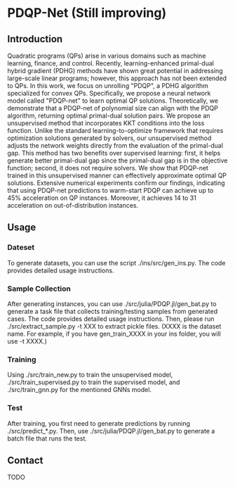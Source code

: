 # PDQP-Net (Still improving)

## Introduction

Quadratic programs (QPs) arise in various domains such as machine learning, finance, and control. 
Recently, learning-enhanced primal-dual hybrid gradient (PDHG) methods have shown great potential in addressing large-scale linear programs; however, this approach has not been extended to QPs.
In this work, we focus on unrolling "PDQP", a PDHG algorithm specialized for convex QPs. Specifically, we propose a neural network model called "PDQP-net" to learn optimal QP solutions. Theoretically, we demonstrate that a PDQP-net of polynomial size can align with the PDQP algorithm, returning optimal primal-dual solution pairs.
We propose an unsupervised method that incorporates KKT conditions into the loss function. Unlike the standard learning-to-optimize framework that requires optimization solutions generated by solvers, our unsupervised method adjusts the network weights directly from the evaluation of the primal-dual gap.
This method has two benefits over supervised learning: first, it helps generate better primal-dual gap since the primal-dual gap is in the objective function; second, it does not require solvers. 
We show that PDQP-net trained in this unsupervised manner can effectively approximate optimal QP solutions.
Extensive numerical experiments confirm our findings, indicating that using PDQP-net predictions to warm-start PDQP can achieve up to $45\%$ acceleration on QP instances. 
Moreover, it achieves $14%$ to $31%$ acceleration on out-of-distribution instances.

## Usage

### Dateset
To generate datasets, you can use the script ./ins/src/gen_ins.py. The code provides detailed usage instructions.

### Sample Collection
After generating instances, you can use ./src/julia/PDQP.jl/gen_bat.py to generate a task file that collects training/testing samples from generated cases. The code provides detailed usage instructions.
Then, please run ./src/extract_sample.py -t XXX to extract pickle files. (XXXX is the dataset name. For example, if you have gen_train_XXXX in your ins folder, you will use -t XXXX.)

### Training
Using ./src/train_new.py to train the unsupervised model, ./src/train_supervised.py to train the supervised model, and ./src/train_gnn.py for the mentioned GNNs model.

### Test
After training, you first need to generate predictions by running ./src/predict_*.py.
Then, use ./src/julia/PDQP.jl/gen_bat.py to generate a batch file that runs the test.

## Contact
TODO
